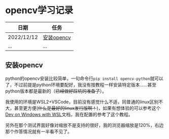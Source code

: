 # opencv学习记录

|日期|任务|
|--|--|
|2022/12/12|[安装opencv](#安装opencv)|
|...|...|

## 安装opencv

python的opencv安装比较简单，一句命令行`pip install opencv-python`就可以了，不过前提是python环境要配好，我没有按教程一样安装特定版本......甚至python版本都是最新的（~~已经做好踩坑的准备了~~）。

我使用的环境是WSL2+VSCode，目前没有感觉什么不适，同普通的linux区别不大，甚至更方便(~~什么是最好的linux发行版啊！~~)，如果有想体验的可以参考这个[Dev on Windows with WSL](https://dowww.spencerwoo.com/1-preparations/1-0-intro.html)文档，我在配置的参考了这个教程。

另外在那个测试界面好像对缩放不是支持的很好，我的浏览器缩放是120%，右边那个作答情况就有一半看不见了。

